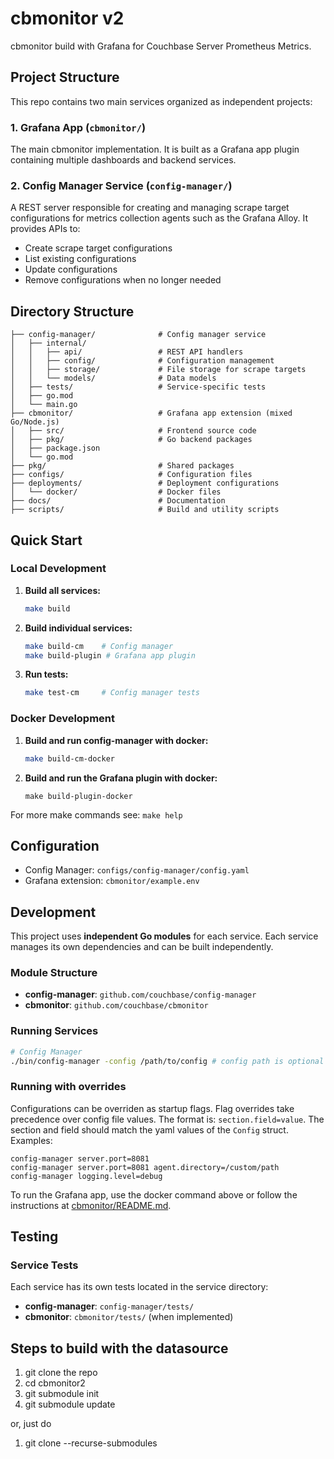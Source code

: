 # cbmonitor v2
cbmonitor build with Grafana for Couchbase Server Prometheus Metrics.

## Project Structure

This repo contains two main services organized as independent projects:

### 1. Grafana App (`cbmonitor/`)
The main cbmonitor implementation. It is built as a Grafana app plugin containing multiple dashboards and backend services.

### 2. Config Manager Service (`config-manager/`)
A REST server responsible for creating and managing scrape target configurations for metrics collection agents such as the Grafana Alloy. It provides APIs to:
- Create scrape target configurations
- List existing configurations
- Update configurations
- Remove configurations when no longer needed

## Directory Structure

```
├── config-manager/              # Config manager service
│   ├── internal/
│   │   ├── api/                 # REST API handlers
│   │   ├── config/              # Configuration management
│   │   ├── storage/             # File storage for scrape targets
│   │   └── models/              # Data models
│   ├── tests/                   # Service-specific tests
│   ├── go.mod
│   └── main.go
├── cbmonitor/                   # Grafana app extension (mixed Go/Node.js)
│   ├── src/                     # Frontend source code
│   ├── pkg/                     # Go backend packages
│   ├── package.json
│   └── go.mod
├── pkg/                         # Shared packages
├── configs/                     # Configuration files
├── deployments/                 # Deployment configurations
│   └── docker/                  # Docker files
├── docs/                        # Documentation
├── scripts/                     # Build and utility scripts
```

## Quick Start

### Local Development

1. **Build all services:**
   ```bash
   make build
   ```

2. **Build individual services:**
   ```bash
   make build-cm    # Config manager
   make build-plugin # Grafana app plugin
   ```

3. **Run tests:**
   ```bash
   make test-cm     # Config manager tests
   ```

### Docker Development

1. **Build and run config-manager with docker:**
   ```bash
   make build-cm-docker
   ```
2. **Build and run the Grafana plugin with docker:**
   ```
   make build-plugin-docker
   ```


For more make commands see: `make help`

## Configuration

- Config Manager: `configs/config-manager/config.yaml`
- Grafana extension: `cbmonitor/example.env`

## Development

This project uses **independent Go modules** for each service. Each service manages its own dependencies and can be built independently.

### Module Structure

- **config-manager**: `github.com/couchbase/config-manager`
- **cbmonitor**: `github.com/couchbase/cbmonitor`

### Running Services

```bash
# Config Manager
./bin/config-manager -config /path/to/config # config path is optional
```

### Running with overrides
Configurations can be overriden as startup flags. Flag overrides take precedence over config file values. The format is: `section.field=value`. The section and field should match the yaml values of the `Config` struct.
Examples:
```
config-manager server.port=8081
config-manager server.port=8081 agent.directory=/custom/path
config-manager logging.level=debug
```

To run the Grafana app, use the docker command above or follow the instructions at [cbmonitor/README.md](cbmonitor/README.md).

## Testing

### Service Tests
Each service has its own tests located in the service directory:
- **config-manager**: `config-manager/tests/`
- **cbmonitor**: `cbmonitor/tests/` (when implemented)


## Steps to build with the datasource
1. git clone the repo
2. cd cbmonitor2
3. git submodule init 
4. git submodule update 

or, just do 
1. git clone --recurse-submodules <repo-link>
